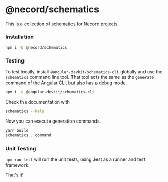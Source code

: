 # @necord/schematics

This is a collection of schematics for Necord projects.

### Installation

```bash
npm i -D @necord/schematics
```

### Testing

To test locally, install `@angular-devkit/schematics-cli` globally and use the `schematics` command
line tool. That tool acts the same as the `generate` command of the Angular CLI, but also has a
debug mode.

```bash
npm i -g @angular-devkit/schematics-cli
```

Check the documentation with

```bash
schematics --help
```

Now you can execute generation commands.

```bash
yarn build
schematics .:command
```

### Unit Testing

`npm run test` will run the unit tests, using Jest as a runner and test framework.

That's it!

